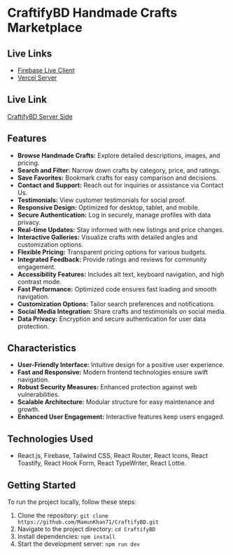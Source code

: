 # CraftifyBD Handmade Crafts Marketplace

## Live Links
- [Firebase Live Client](https://craftifybd-dd2ee.web.app/)
- [Vercel Server](https://craftifybd.vercel.app/)

## Live Link
[CraftifyBD Server Side](https://github.com/MamunKhan71/CraftifyBD-Server) 

## Features
- **Browse Handmade Crafts:** Explore detailed descriptions, images, and pricing.
- **Search and Filter:** Narrow down crafts by category, price, and ratings.
- **Save Favorites:** Bookmark crafts for easy comparison and decisions.
- **Contact and Support:** Reach out for inquiries or assistance via Contact Us.
- **Testimonials:** View customer testimonials for social proof.
- **Responsive Design:** Optimized for desktop, tablet, and mobile.
- **Secure Authentication:** Log in securely, manage profiles with data privacy.
- **Real-time Updates:** Stay informed with new listings and price changes.
- **Interactive Galleries:** Visualize crafts with detailed angles and customization options.
- **Flexible Pricing:** Transparent pricing options for various budgets.
- **Integrated Feedback:** Provide ratings and reviews for community engagement.
- **Accessibility Features:** Includes alt text, keyboard navigation, and high contrast mode.
- **Fast Performance:** Optimized code ensures fast loading and smooth navigation.
- **Customization Options:** Tailor search preferences and notifications.
- **Social Media Integration:** Share crafts and testimonials on social media.
- **Data Privacy:** Encryption and secure authentication for user data protection.

## Characteristics
- **User-Friendly Interface:** Intuitive design for a positive user experience.
- **Fast and Responsive:** Modern frontend technologies ensure swift navigation.
- **Robust Security Measures:** Enhanced protection against web vulnerabilities.
- **Scalable Architecture:** Modular structure for easy maintenance and growth.
- **Enhanced User Engagement:** Interactive features keep users engaged.

## Technologies Used
- React.js, Firebase, Tailwind CSS, React Router, React Icons, React Toastify, React Hook Form, React TypeWriter, React Lottie.

## Getting Started
To run the project locally, follow these steps:
1. Clone the repository: `git clone https://github.com/MamunKhan71/CraftifyBD.git`
2. Navigate to the project directory: `cd CraftifyBD`
4. Install dependencies: `npm install`
5. Start the development server: `npm run dev`
